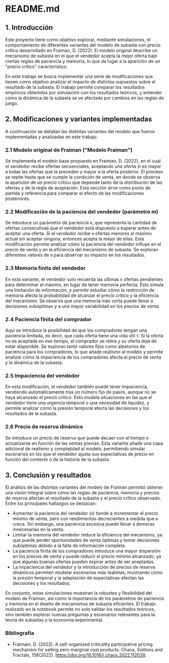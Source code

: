 # README.md

## 1. Introducción

Este proyecto tiene como objetivo explorar, mediante simulaciones, el comportamiento de diferentes variantes del modelo de subasta con precio crítico desarrollado en Fraiman, D. (2022). El modelo original describe un mecanismo de subasta en el que el vendedor acepta la mejor oferta bajo ciertas reglas de paciencia y memoria, lo que da lugar a la aparición de un "precio crítico" característico.

En este trabajo se busca implementar una serie de modificaciones que tienen como objetivo analizar el impacto de distintos supuestos sobre el resultado de la subasta. El trabajo permite comparar los resultados empíricos obtenidos por simulación con los resultados teóricos, y entender cómo la dinámica de la subasta se ve afectada por cambios en las reglas de juego.

## 2. Modificaciones y variantes implementadas

A continuación se detallan las distintas variantes del modelo que fueron implementadas y analizadas en este trabajo.

### 2.1 Modelo original de Fraiman ("Modelo Fraiman")

Se implementa el modelo base propuesto en Fraiman, D. (2022), en el cual el vendedor recibe ofertas secuenciales, aceptando una oferta si es mayor a todas las ofertas que la preceden y mayor a la oferta posterior. El proceso se repite hasta que se cumple la condición de venta, en donde se observa la aparición de un precio crítico que depende tanto de la distribución de las ofertas y de la regla de aceptación. Esta sección sirve como punto de partida y referencia para comparar el efecto de las modificaciones posteriores.

### 2.2 Modificación de la paciencia del vendedor (parámetro m)

Se introduce un parámetro de paciencia `m`, que representa la cantidad de ofertas consecutivas que el vendedor está dispuesto a esperar antes de aceptar una oferta. Si el vendedor recibe `m` ofertas menores al máximo actual sin aceptar ninguna, entonces acepta la mejor de ellas. Esta modificación permite analizar cómo la paciencia del vendedor influye en el precio de venta y en la eficiencia del mecanismo de subasta. Se exploran diferentes valores de `m` para observar su impacto en los resultados.

### 2.3 Memoria finita del vendedor

En esta variante, el vendedor solo recuerda las últimas `k` ofertas pendientes para determinar el máximo, en lugar de tener memoria perfecta. Esto simula una limitación de información, y permite estudiar cómo la restricción de memoria afecta la probabilidad de alcanzar el precio crítico y la eficiencia del mecanismo. Se observa que una memoria más corta puede llevar a decisiones subóptimas y a una mayor variabilidad en los precios de venta.

### 2.4 Paciencia finita del comprador

Aquí se introduce la posibilidad de que los compradores tengan una paciencia limitada, es decir, que cada oferta tiene una vida útil $\tau$. Si la oferta no es aceptada en ese tiempo, el comprador se retira y su oferta deja de estar disponible. Se exploran tanto valores fijos como aleatorios de paciencia para los compradores, lo que añade realismo al modelo y permite analizar cómo la impaciencia de los compradores afecta el precio de venta y la dinámica de la subasta.

### 2.5 Impaciencia del vendedor

En esta modificación, el vendedor también puede tener impaciencia, vendiendo automáticamente tras un número fijo de pasos, aunque no se haya alcanzado el precio crítico. Esto modela situaciones en las que el vendedor tiene una urgencia temporal o una necesidad de liquidez, y permite analizar cómo la presión temporal afecta las decisiones y los resultados de la subasta.

### 2.6 Precio de reserva dinámico

Se introduce un precio de reserva que puede decaer con el tiempo o actualizarse en función de las ventas previas. Esta variante añade una capa adicional de realismo y complejidad al modelo, permitiendo simular escenarios en los que el vendedor ajusta sus expectativas de precio en función del contexto o de la historia de la subasta.

## 3. Conclusión y resultados

El análisis de las distintas variantes del modelo de Fraiman permitió obtener una visión integral sobre cómo las reglas de paciencia, memoria y precios de reserva afectan el resultado de la subasta y el precio crítico observado. Entre los principales hallazgos se destacan:
- Aumentar la paciencia del vendedor (`m`) tiende a incrementar el precio mínimo de venta, pero con rendimientos decrecientes a medida que `m` crece. Sin embargo, una paciencia excesiva puede llevar a demoras innecesarias en la venta.
- Limitar la memoria del vendedor reduce la eficiencia del mecanismo, ya que puede perder oportunidades de venta óptimas y tomar decisiones subóptimas debido a la falta de información completa.
- La paciencia finita de los compradores introduce una mayor dispersión en los precios de venta y puede reducir el precio mínimo alcanzado, ya que algunas buenas ofertas pueden expirar antes de ser aceptadas.
- La impaciencia del vendedor y la introducción de precios de reserva dinámicos permiten modelar escenarios más realistas, mostrando cómo la presión temporal y la adaptación de expectativas afectan las decisiones y los resultados.

En conjunto, estas simulaciones muestran la robustez y flexibilidad del modelo de Fraiman, así como la importancia de los parámetros de paciencia y memoria en el diseño de mecanismos de subasta eficientes. El trabajo realizado en la notebook permite no solo validar los resultados teóricos, sino también explorar nuevas preguntas y escenarios relevantes para la teoría de subastas y la economía experimental.

### Bibliografía

- Fraimain, D. (2022). A self-organized criticality participative pricing mechanism for selling zero-marginal cost products. Chaos, Solitons and Fractals, 158(2022). https://doi.org/10.1016/j.chaos.2022.112028.